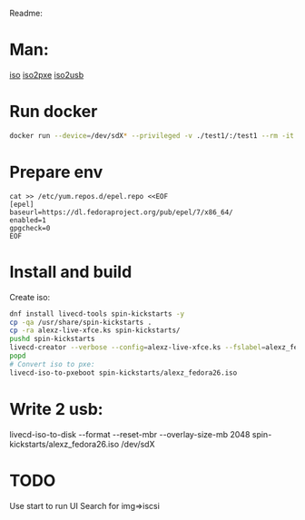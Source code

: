 Readme:

# Man:
[iso](https://fedoraproject.org/wiki/How_to_create_and_use_a_Live_CD)
[iso2pxe](http://www.livecd.ethz.ch/diskless.html)
[iso2usb](https://fedoraproject.org/wiki/How_to_create_and_use_Live_USB)

# Run docker
```bash
docker run --device=/dev/sdX* --privileged -v ./test1/:/test1 --rm -it fedora /bin/bash
```

# Prepare env

```
cat >> /etc/yum.repos.d/epel.repo <<EOF
[epel]
baseurl=https://dl.fedoraproject.org/pub/epel/7/x86_64/
enabled=1
gpgcheck=0
EOF
```
# Install and build
 Create iso:
```bash
dnf install livecd-tools spin-kickstarts -y
cp -qa /usr/share/spin-kickstarts .
cp -ra alexz-live-xfce.ks spin-kickstarts/
pushd spin-kickstarts
livecd-creator --verbose --config=alexz-live-xfce.ks --fslabel=alexz_fedora26 --cache=/test1/cache/live --tmpdir=/test1/temp/ --releasever=26 --compression-type=lz4
popd
# Convert iso to pxe:
livecd-iso-to-pxeboot spin-kickstarts/alexz_fedora26.iso
```
# Write 2 usb:
 livecd-iso-to-disk --format --reset-mbr --overlay-size-mb 2048 spin-kickstarts/alexz_fedora26.iso /dev/sdX


# TODO
Use start to run UI
Search for img=>iscsi
